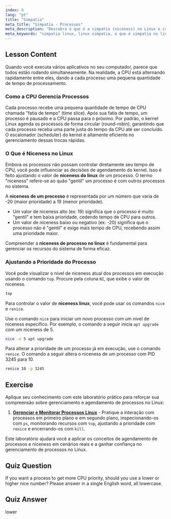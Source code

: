 ```yaml
---
index: 8
lang: "pt"
title: "Simpatia"
meta_title: "Simpatia - Processos"
meta_description: "Descubra o que é a simpatia (niceness) no Linux e como ela afeta a prioridade dos processos. Esta lição explica a simpatia de processos no Linux, usando os comandos nice e renice para gerenciar o agendamento da CPU e melhorar o desempenho do sistema."
meta_keywords: "simpatia linux, linux simpatia, o que é simpatia no linux, simpatia de processo linux, simpatia do processo, prioridade do processo, comando nice, comando renice, agendamento da CPU"
---
```


## Lesson Content

Quando você executa vários aplicativos no seu computador, parece que todos estão rodando simultaneamente. Na realidade, a CPU está alternando rapidamente entre eles, dando a cada processo uma pequena quantidade de tempo de processamento.

### Como a CPU Gerencia Processos

Cada processo recebe uma pequena quantidade de tempo de CPU chamada "fatia de tempo" (time slice). Após sua fatia de tempo, um processo é pausado e a CPU passa para o próximo. Por padrão, o kernel Linux agenda os processos de forma circular (round-robin), garantindo que cada processo receba uma parte justa do tempo da CPU até ser concluído. O escalonador (scheduler) do kernel é altamente eficiente no gerenciamento dessas trocas rápidas.

### O Que é Niceness no Linux

Embora os processos não possam controlar diretamente seu tempo de CPU, você pode influenciar as decisões de agendamento do kernel. Isso é feito ajustando o valor de **niceness do linux** de um processo. O termo "niceness" refere-se ao quão "gentil" um processo é com outros processos no sistema.

A **niceness de um processo** é representada por um número que varia de -20 (maior prioridade) a 19 (menor prioridade).

- Um valor de niceness alto (ex: 19) significa que o processo é muito "gentil" e tem baixa prioridade, cedendo tempo de CPU para outros.
- Um valor de niceness baixo ou negativo (ex: -20) significa que o processo não é "gentil" e exige mais tempo de CPU, recebendo assim uma prioridade maior.

Compreender a **niceness de processo no linux** é fundamental para gerenciar os recursos do sistema de forma eficaz.

### Ajustando a Prioridade do Processo

Você pode visualizar o nível de niceness atual dos processos em execução usando o comando `top`. Procure pela coluna `NI`, que exibe o valor de niceness.

```bash
top
```

Para controlar o valor de **niceness linux**, você pode usar os comandos `nice` e `renice`.

Use o comando `nice` para iniciar um novo processo com um nível de niceness específico. Por exemplo, o comando a seguir inicia `apt upgrade` com um niceness de 5.

```bash
nice -n 5 apt upgrade
```

Para alterar a prioridade de um processo já em execução, use o comando `renice`. O comando a seguir altera o niceness de um processo com PID 3245 para 10.

```bash
renice 10 -p 3245
```

## Exercise

Aplique seu conhecimento com este laboratório prático para reforçar sua compreensão sobre gerenciamento e agendamento de processos no Linux:

1. **[Gerenciar e Monitorar Processos Linux](https://labex.io/pt/labs/comptia-manage-and-monitor-linux-processes-590864)** - Pratique a interação com processos em primeiro plano e em segundo plano, inspecionando-os com `ps`, monitorando recursos com `top`, ajustando a prioridade com `renice` e encerrando-os com `kill`.

Este laboratório ajudará você a aplicar os conceitos de agendamento de processos e niceness em cenários reais e a ganhar confiança no gerenciamento de processos no Linux.

## Quiz Question

If you want a process to get more CPU priority, should you use a lower or higher nice number? Please answer in a single English word, all lowercase.

## Quiz Answer

lower

